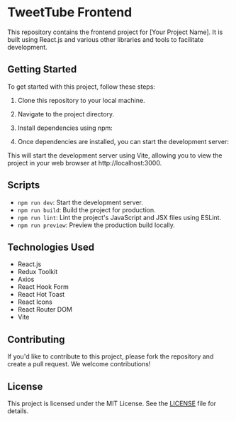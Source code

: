 
# TweetTube Frontend


This repository contains the frontend project for [Your Project Name]. It is built using React.js and various other libraries and tools to facilitate development.

## Getting Started

To get started with this project, follow these steps:

1. Clone this repository to your local machine.
2. Navigate to the project directory.
3. Install dependencies using npm:


4. Once dependencies are installed, you can start the development server:


This will start the development server using Vite, allowing you to view the project in your web browser at http://localhost:3000.

## Scripts

- `npm run dev`: Start the development server.
- `npm run build`: Build the project for production.
- `npm run lint`: Lint the project's JavaScript and JSX files using ESLint.
- `npm run preview`: Preview the production build locally.

## Technologies Used

- React.js
- Redux Toolkit
- Axios
- React Hook Form
- React Hot Toast
- React Icons
- React Router DOM
- Vite

## Contributing

If you'd like to contribute to this project, please fork the repository and create a pull request. We welcome contributions!

## License

This project is licensed under the MIT License. See the [LICENSE](LICENSE) file for details.
